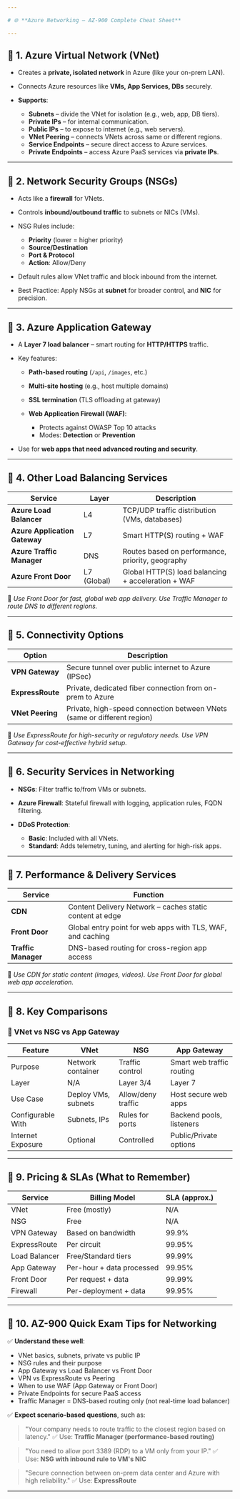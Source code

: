 ```yaml
---

# 🌐 **Azure Networking – AZ-900 Complete Cheat Sheet**

---
```


## 🔹 1. **Azure Virtual Network (VNet)**

* Creates a **private, isolated network** in Azure (like your on-prem LAN).
* Connects Azure resources like **VMs, App Services, DBs** securely.
* **Supports**:

  * **Subnets** – divide the VNet for isolation (e.g., web, app, DB tiers).
  * **Private IPs** – for internal communication.
  * **Public IPs** – to expose to internet (e.g., web servers).
  * **VNet Peering** – connects VNets across same or different regions.
  * **Service Endpoints** – secure direct access to Azure services.
  * **Private Endpoints** – access Azure PaaS services via **private IPs**.

---

## 🔹 2. **Network Security Groups (NSGs)**

* Acts like a **firewall** for VNets.
* Controls **inbound/outbound traffic** to subnets or NICs (VMs).
* NSG Rules include:

  * **Priority** (lower = higher priority)
  * **Source/Destination**
  * **Port & Protocol**
  * **Action**: Allow/Deny
* Default rules allow VNet traffic and block inbound from the internet.
* Best Practice: Apply NSGs at **subnet** for broader control, and **NIC** for precision.

---

## 🔹 3. **Azure Application Gateway**

* A **Layer 7 load balancer** – smart routing for **HTTP/HTTPS** traffic.
* Key features:

  * **Path-based routing** (`/api`, `/images`, etc.)
  * **Multi-site hosting** (e.g., host multiple domains)
  * **SSL termination** (TLS offloading at gateway)
  * **Web Application Firewall (WAF)**:

    * Protects against OWASP Top 10 attacks
    * Modes: **Detection** or **Prevention**
* Use for **web apps that need advanced routing and security**.

---

## 🔹 4. **Other Load Balancing Services**

| Service                       | Layer       | Description                                        |
| ----------------------------- | ----------- | -------------------------------------------------- |
| **Azure Load Balancer**       | L4          | TCP/UDP traffic distribution (VMs, databases)      |
| **Azure Application Gateway** | L7          | Smart HTTP(S) routing + WAF                        |
| **Azure Traffic Manager**     | DNS         | Routes based on performance, priority, geography   |
| **Azure Front Door**          | L7 (Global) | Global HTTP(S) load balancing + acceleration + WAF |

📌 *Use Front Door for fast, global web app delivery. Use Traffic Manager to route DNS to different regions.*

---

## 🔹 5. **Connectivity Options**

| Option           | Description                                                             |
| ---------------- | ----------------------------------------------------------------------- |
| **VPN Gateway**  | Secure tunnel over public internet to Azure (IPSec)                     |
| **ExpressRoute** | Private, dedicated fiber connection from on-prem to Azure               |
| **VNet Peering** | Private, high-speed connection between VNets (same or different region) |

📌 *Use ExpressRoute for high-security or regulatory needs. Use VPN Gateway for cost-effective hybrid setup.*

---

## 🔹 6. **Security Services in Networking**

* **NSGs**: Filter traffic to/from VMs or subnets.
* **Azure Firewall**: Stateful firewall with logging, application rules, FQDN filtering.
* **DDoS Protection**:

  * **Basic**: Included with all VNets.
  * **Standard**: Adds telemetry, tuning, and alerting for high-risk apps.

---

## 🔹 7. **Performance & Delivery Services**

| Service             | Function                                                   |
| ------------------- | ---------------------------------------------------------- |
| **CDN**             | Content Delivery Network – caches static content at edge   |
| **Front Door**      | Global entry point for web apps with TLS, WAF, and caching |
| **Traffic Manager** | DNS-based routing for cross-region app access              |

📌 *Use CDN for static content (images, videos). Use Front Door for global web app acceleration.*

---

## 🔹 8. **Key Comparisons**

### 🔄 VNet vs NSG vs App Gateway

| Feature           | VNet                | NSG                | App Gateway               |
| ----------------- | ------------------- | ------------------ | ------------------------- |
| Purpose           | Network container   | Traffic control    | Smart web traffic routing |
| Layer             | N/A                 | Layer 3/4          | Layer 7                   |
| Use Case          | Deploy VMs, subnets | Allow/deny traffic | Host secure web apps      |
| Configurable With | Subnets, IPs        | Rules for ports    | Backend pools, listeners  |
| Internet Exposure | Optional            | Controlled         | Public/Private options    |

---

## 🔹 9. **Pricing & SLAs (What to Remember)**

| Service       | Billing Model             | SLA (approx.) |
| ------------- | ------------------------- | ------------- |
| VNet          | Free (mostly)             | N/A           |
| NSG           | Free                      | N/A           |
| VPN Gateway   | Based on bandwidth        | 99.9%         |
| ExpressRoute  | Per circuit               | 99.95%        |
| Load Balancer | Free/Standard tiers       | 99.99%        |
| App Gateway   | Per-hour + data processed | 99.95%        |
| Front Door    | Per request + data        | 99.99%        |
| Firewall      | Per-deployment + data     | 99.95%        |

---

## 🔹 10. **AZ-900 Quick Exam Tips for Networking**

✅ **Understand these well**:

* VNet basics, subnets, private vs public IP
* NSG rules and their purpose
* App Gateway vs Load Balancer vs Front Door
* VPN vs ExpressRoute vs Peering
* When to use WAF (App Gateway or Front Door)
* Private Endpoints for secure PaaS access
* Traffic Manager = DNS-based routing only (not real-time load balancer)

✅ **Expect scenario-based questions**, such as:

> "Your company needs to route traffic to the closest region based on latency."
> ✅ Use: **Traffic Manager (performance-based routing)**

> "You need to allow port 3389 (RDP) to a VM only from your IP."
> ✅ Use: **NSG with inbound rule to VM's NIC**

> "Secure connection between on-prem data center and Azure with high reliability."
> ✅ Use: **ExpressRoute**

---
